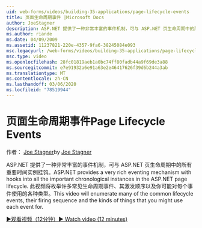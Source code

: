 ```yaml
---
uid: web-forms/videos/building-35-applications/page-lifecycle-events
title: 页面生命周期事件 |Microsoft Docs
author: JoeStagner
description: ASP.NET 提供了一种非常丰富的事件机制，可与 ASP.NET 页生命周期中的所有重要时间实例挂钩。 此视频将枚举 。
ms.author: riande
ms.date: 04/09/2009
ms.assetid: 11237821-220e-4357-9fa6-38245084e093
msc.legacyurl: /web-forms/videos/building-35-applications/page-lifecycle-events
msc.type: video
ms.openlocfilehash: 28fc01819aeb1a0bc74ff80fadb44a9f69de3a88
ms.sourcegitcommit: e7e91932a6e91a63e2e46417626f39d6b244a3ab
ms.translationtype: MT
ms.contentlocale: zh-CN
ms.lasthandoff: 03/06/2020
ms.locfileid: "78519944"
---
```

# <a name="page-lifecycle-events"></a><span data-ttu-id="7eaa5-104">页面生命周期事件</span><span class="sxs-lookup"><span data-stu-id="7eaa5-104">Page Lifecycle Events</span></span>

<span data-ttu-id="7eaa5-105">作者： [Joe Stagner](https://github.com/JoeStagner)</span><span class="sxs-lookup"><span data-stu-id="7eaa5-105">by [Joe Stagner](https://github.com/JoeStagner)</span></span>

<span data-ttu-id="7eaa5-106">ASP.NET 提供了一种非常丰富的事件机制，可与 ASP.NET 页生命周期中的所有重要时间实例挂钩。</span><span class="sxs-lookup"><span data-stu-id="7eaa5-106">ASP.NET provides a very rich eventing mechanism with hooks into all the important chronological instances in the ASP.NET page lifecycle.</span></span> <span data-ttu-id="7eaa5-107">此视频将枚举许多常见生命周期事件、其激发顺序以及你可能对每个事件使用的各种类型。</span><span class="sxs-lookup"><span data-stu-id="7eaa5-107">This video will enumerate many of the common lifecycle events, their firing sequence and the kinds of things that you might use each event for.</span></span>

[<span data-ttu-id="7eaa5-108">&#9654;观看视频（12分钟）</span><span class="sxs-lookup"><span data-stu-id="7eaa5-108">&#9654; Watch video (12 minutes)</span></span>](https://channel9.msdn.com/Blogs/ASP-NET-Site-Videos/page-lifecycle-events)
